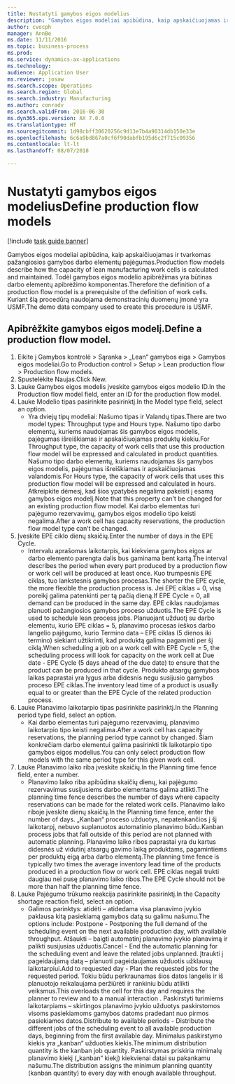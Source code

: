 ```yaml
--- 
title: Nustatyti gamybos eigos modelius
description: "Gamybos eigos modeliai apibūdina, kaip apskaičiuojamas ir tvarkomas pažangiosios gamybos darbo elementų pajėgumas."
author: cvocph
manager: AnnBe
ms.date: 11/11/2016
ms.topic: business-process
ms.prod: 
ms.service: dynamics-ax-applications
ms.technology: 
audience: Application User
ms.reviewer: josaw
ms.search.scope: Operations
ms.search.region: Global
ms.search.industry: Manufacturing
ms.author: conradv
ms.search.validFrom: 2016-06-30
ms.dyn365.ops.version: AX 7.0.0
ms.translationtype: HT
ms.sourcegitcommit: 1d98cbff30620256c9d13e7b4a90314db150e33e
ms.openlocfilehash: 6c6a9bd867a0cf6f90dabfb195d6c2f715c09356
ms.contentlocale: lt-lt
ms.lasthandoff: 08/07/2018

---
```

# <a name="define-production-flow-models"></a><span data-ttu-id="e7f6d-103">Nustatyti gamybos eigos modelius</span><span class="sxs-lookup"><span data-stu-id="e7f6d-103">Define production flow models</span></span>

[!include [task guide banner](../../includes/task-guide-banner.md)]

<span data-ttu-id="e7f6d-104">Gamybos eigos modeliai apibūdina, kaip apskaičiuojamas ir tvarkomas pažangiosios gamybos darbo elementų pajėgumas.</span><span class="sxs-lookup"><span data-stu-id="e7f6d-104">Production flow models describe how the capacity of lean manufacturing work cells is calculated and maintained.</span></span> <span data-ttu-id="e7f6d-105">Todėl gamybos eigos modelio apibrėžimas yra būtinas darbo elementų apibrėžimo komponentas.</span><span class="sxs-lookup"><span data-stu-id="e7f6d-105">Therefore the definition of a production flow model is a prerequisite of the definition of work cells.</span></span> <span data-ttu-id="e7f6d-106">Kuriant šią procedūrą naudojama demonstracinių duomenų įmonė yra USMF.</span><span class="sxs-lookup"><span data-stu-id="e7f6d-106">The demo data company used to create this procedure is USMF.</span></span>


## <a name="define-a-production-flow-model"></a><span data-ttu-id="e7f6d-107">Apibrėžkite gamybos eigos modelį.</span><span class="sxs-lookup"><span data-stu-id="e7f6d-107">Define a production flow model.</span></span> 
1. <span data-ttu-id="e7f6d-108">Eikite į Gamybos kontrolė > Sąranka > „Lean“ gamybos eiga > Gamybos eigos modeliai.</span><span class="sxs-lookup"><span data-stu-id="e7f6d-108">Go to Production control > Setup > Lean production flow > Production flow models.</span></span>
2. <span data-ttu-id="e7f6d-109">Spustelėkite Naujas.</span><span class="sxs-lookup"><span data-stu-id="e7f6d-109">Click New.</span></span>
3. <span data-ttu-id="e7f6d-110">Lauke Gamybos eigos modelis įveskite gamybos eigos modelio ID.</span><span class="sxs-lookup"><span data-stu-id="e7f6d-110">In the Production flow model field, enter an ID for the production flow model.</span></span>
4. <span data-ttu-id="e7f6d-111">Lauke Modelio tipas pasirinkite pasirinktį.</span><span class="sxs-lookup"><span data-stu-id="e7f6d-111">In the Model type field, select an option.</span></span>
    * <span data-ttu-id="e7f6d-112">Yra dviejų tipų modeliai: Našumo tipas ir Valandų tipas.</span><span class="sxs-lookup"><span data-stu-id="e7f6d-112">There are two model types: Throughput type and Hours type.</span></span> <span data-ttu-id="e7f6d-113">Našumo tipo darbo elementų, kuriems naudojamas šis gamybos eigos modelis, pajėgumas išreiškiamas ir apskaičiuojamas produktų kiekiu.</span><span class="sxs-lookup"><span data-stu-id="e7f6d-113">For Throughput type, the capacity of work cells that use this production flow model will be expressed and calculated in product quantities.</span></span> <span data-ttu-id="e7f6d-114">Našumo tipo darbo elementų, kuriems naudojamas šis gamybos eigos modelis, pajėgumas išreiškiamas ir apskaičiuojamas valandomis.</span><span class="sxs-lookup"><span data-stu-id="e7f6d-114">For Hours type, the capacity of work cells that uses this production flow model will be expressed and calculated in hours.</span></span> <span data-ttu-id="e7f6d-115">Atkreipkite dėmesį, kad šios ypatybės negalima pakeisti į esamą gamybos eigos modelį.</span><span class="sxs-lookup"><span data-stu-id="e7f6d-115">Note that this property can’t be changed for an existing production flow model.</span></span> <span data-ttu-id="e7f6d-116">Kai darbo elementas turi pajėgumo rezervavimų, gamybos eigos modelio tipo keisti negalima.</span><span class="sxs-lookup"><span data-stu-id="e7f6d-116">After a work cell has capacity reservations, the production flow model type can’t be changed.</span></span>  
5. <span data-ttu-id="e7f6d-117">Įveskite EPE ciklo dienų skaičių.</span><span class="sxs-lookup"><span data-stu-id="e7f6d-117">Enter the number of days in the EPE Cycle.</span></span>
    * <span data-ttu-id="e7f6d-118">Intervalu aprašomas laikotarpis, kai kiekviena gamybos eigos ar darbo elemento parengta dalis bus gaminama bent kartą.</span><span class="sxs-lookup"><span data-stu-id="e7f6d-118">The interval describes the period when every part produced by a production flow or work cell will be produced at least once.</span></span> <span data-ttu-id="e7f6d-119">Kuo trumpesnis EPE ciklas, tuo lankstesnis gamybos procesas.</span><span class="sxs-lookup"><span data-stu-id="e7f6d-119">The shorter the EPE cycle, the more flexible the production process is.</span></span> <span data-ttu-id="e7f6d-120">Jei EPE ciklas = 0, visą poreikį galima patenkinti per tą pačią dieną.</span><span class="sxs-lookup"><span data-stu-id="e7f6d-120">If EPE Cycle = 0, all demand can be produced in the same day.</span></span> <span data-ttu-id="e7f6d-121">EPE ciklas naudojamas planuoti pažangiosios gamybos proceso užduotis.</span><span class="sxs-lookup"><span data-stu-id="e7f6d-121">The EPE Cycle is used to schedule lean process jobs.</span></span> <span data-ttu-id="e7f6d-122">Planuojant užduotį su darbo elementu, kurio EPE ciklas = 5, planavimo procesas ieškos darbo langelio pajėgumo, kurio Termino data – EPE ciklas (5 dienos iki termino) siekiant užtikrinti, kad produktą galima pagaminti per šį ciklą.</span><span class="sxs-lookup"><span data-stu-id="e7f6d-122">When scheduling a job on a work cell with EPE Cycle = 5, the scheduling process will look for capacity on the work cell at Due date - EPE Cycle (5 days ahead of the due date) to ensure that the product can be produced in that cycle.</span></span> <span data-ttu-id="e7f6d-123">Produkto atsargų gamybos laikas paprastai yra lygus arba didesnis negu susijusio gamybos proceso EPE ciklas.</span><span class="sxs-lookup"><span data-stu-id="e7f6d-123">The inventory lead time of a product is usually equal to or greater than the EPE Cycle of the related production process.</span></span>  
6. <span data-ttu-id="e7f6d-124">Lauke Planavimo laikotarpio tipas pasirinkite pasirinktį.</span><span class="sxs-lookup"><span data-stu-id="e7f6d-124">In the Planning period type field, select an option.</span></span>
    * <span data-ttu-id="e7f6d-125">Kai darbo elementas turi pajėgumo rezervavimų, planavimo laikotarpio tipo keisti negalima.</span><span class="sxs-lookup"><span data-stu-id="e7f6d-125">After a work cell has capacity reservations, the planning period type cannot by changed.</span></span> <span data-ttu-id="e7f6d-126">Šiam konkrečiam darbo elementui galima pasirinkti tik laikotarpio tipo gamybos eigos modelius.</span><span class="sxs-lookup"><span data-stu-id="e7f6d-126">You can only select production flow models with the same period type for this given work cell.</span></span>  
7. <span data-ttu-id="e7f6d-127">Lauke Planavimo laiko riba įveskite skaičių.</span><span class="sxs-lookup"><span data-stu-id="e7f6d-127">In the Planning time fence field, enter a number.</span></span>
    * <span data-ttu-id="e7f6d-128">Planavimo laiko riba apibūdina skaičių dienų, kai pajėgumo rezervavimus susijusiems darbo elementams galima atlikti.</span><span class="sxs-lookup"><span data-stu-id="e7f6d-128">The planning time fence describes the number of days where capacity reservations can be made for the related work cells.</span></span> <span data-ttu-id="e7f6d-129">Planavimo laiko riboje įveskite dienų skaičių.</span><span class="sxs-lookup"><span data-stu-id="e7f6d-129">In the Planning time fence, enter the number of days.</span></span>   <span data-ttu-id="e7f6d-130">„Kanban“ proceso užduotys, nepatenkančios į šį laikotarpį, nebuvo suplanuotos automatinio planavimo būdu.</span><span class="sxs-lookup"><span data-stu-id="e7f6d-130">Kanban process jobs that fall outside of this period are not planned with automatic planning.</span></span> <span data-ttu-id="e7f6d-131">Planavimo laiko ribos paprastai yra du kartus didesnės už vidutinį atsargų gavimo laiką produktams, pagamintiems per produktų eigą arba darbo elementą.</span><span class="sxs-lookup"><span data-stu-id="e7f6d-131">The planning time fence is typically two times the average inventory lead time of the products produced in a production flow or work cell.</span></span> <span data-ttu-id="e7f6d-132">EPE ciklas negali trukti daugiau nei pusę planavimo laiko ribos.</span><span class="sxs-lookup"><span data-stu-id="e7f6d-132">The EPE Cycle should not be more than half the planning time fence.</span></span>     
8. <span data-ttu-id="e7f6d-133">Lauke Pajėgumo trūkumo reakcija pasirinkite pasirinktį.</span><span class="sxs-lookup"><span data-stu-id="e7f6d-133">In the Capacity shortage reaction field, select an option.</span></span>
    * <span data-ttu-id="e7f6d-134">Galimos parinktys: atidėti – atidedama visa planavimo įvykio paklausa kitą pasiekiamą gamybos datą su galimu našumu.</span><span class="sxs-lookup"><span data-stu-id="e7f6d-134">The options include:   Postpone - Postponing the full demand of the scheduling event on the next available production day, with available throughput.</span></span> <span data-ttu-id="e7f6d-135">Atšaukti – baigti automatinį planavimo įvykio planavimą ir palikti susijusias užduotis.</span><span class="sxs-lookup"><span data-stu-id="e7f6d-135">Cancel - End the automatic planning for the scheduling event and leave the related jobs unplanned.</span></span>   <span data-ttu-id="e7f6d-136">Įtraukti į pageidaujamą datą – planuoti pageidaujamas užduotis užklausų laikotarpiui.</span><span class="sxs-lookup"><span data-stu-id="e7f6d-136">Add to requested day - Plan the requested jobs for the requested period.</span></span> <span data-ttu-id="e7f6d-137">Tokiu būdu perkraunamas šios datos langelis ir iš planuotojo reikalaujama peržiūrėti ir rankiniu būdu atlikti veiksmus.</span><span class="sxs-lookup"><span data-stu-id="e7f6d-137">This overloads the cell for this day and requires the planner to review and to a manual interaction .</span></span>   <span data-ttu-id="e7f6d-138">Paskirstyti turimiems laikotarpiams – skirtingos planavimo įvykio užduotys paskirstomos visoms pasiekiamoms gamybos datoms pradedant nuo pirmos pasiekiamos datos.</span><span class="sxs-lookup"><span data-stu-id="e7f6d-138">Distribute to available periods - Distribute the different jobs of the scheduling event to all available production days, beginning from the first available day.</span></span> <span data-ttu-id="e7f6d-139">Minimalus paskirstymo kiekis yra „kanban“ užduoties kiekis.</span><span class="sxs-lookup"><span data-stu-id="e7f6d-139">The minimum distribution quantity is the kanban job quantity.</span></span> <span data-ttu-id="e7f6d-140">Paskirstymas priskiria minimalų planavimo kiekį („kanban“ kiekį) kiekvienai datai su pakankamu našumu.</span><span class="sxs-lookup"><span data-stu-id="e7f6d-140">The distribution assigns the minimum planning quantity (kanban quantity) to every day with enough available throughput.</span></span>  


